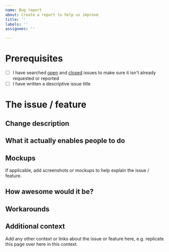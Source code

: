 ```yaml
---
name: Bug report
about: Create a report to help us improve
title: ''
labels: ''
assignees: ''

---
```


<!-- Make sure to NOT include any sensitive or personally identifiable information. -->

# Prerequisites
- [ ] I have searched [open](https://github.com/ci-fhir-stu3/Issues/issues) and [closed](https://github.com/ci-fhir-stu3/Issues/issues?utf8=%E2%9C%93&q=is%3Aissue+is%3Aclosed) issues to make sure it isn't already requested or reported
- [ ] I have written a descriptive issue title

# The issue / feature
## Change description
<!-- A description of the issue or feature, e.g. new profile that enforces demographics on patient or ...  -->

## What it actually enables people to do
<!-- A description of what the change / new feature will allow people to do, e.g. behaviour change, software change, validation etc.  -->

## Mockups 
If applicable, add screenshots or mockups to help explain the issue / feature. 

## How awesome would it be?
<!-- A description of the value of this request to help us understand its value in comparison to the other awesome things we are doing.  -->

## Workarounds
<!-- Are there any viable workarounds in case this cannot be addressed quickly?-->

## Additional context
Add any other context or links about the issue or feature here, e.g. replicate this page over here in this context.
